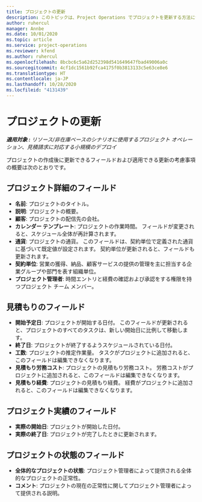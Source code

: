 ```yaml
---
title: プロジェクトの更新
description: このトピックは、Project Operations でプロジェクトを更新する方法について説明します。
author: ruhercul
manager: Annbe
ms.date: 10/01/2020
ms.topic: article
ms.service: project-operations
ms.reviewer: kfend
ms.author: ruhercul
ms.openlocfilehash: 8bcbc6c5a62d252398d541649647fbad49006a0c
ms.sourcegitcommit: 4cf1dc1561b92fca4175f0b3813133c5e63ce8e6
ms.translationtype: HT
ms.contentlocale: ja-JP
ms.lasthandoff: 10/28/2020
ms.locfileid: "4131439"
---
```

# <a name="update-a-project"></a>プロジェクトの更新

_**適用対象 :** リソース/非在庫ベースのシナリオに使用するプロジェクト オペレーション、見積請求に対応する小規模のデプロイ_

プロジェクトの作成後に更新できるフィールドおよび適用できる更新の考慮事項の概要は次のとおりです。

## <a name="project-detail-fields"></a>プロジェクト詳細のフィールド

- **名前**: プロジェクトのタイトル。
- **説明**: プロジェクトの概要。
- **顧客**: プロジェクトの配信先の会社。
- **カレンダー テンプレート**: プロジェクトの作業時間。 フィールドが変更されると、スケジュール全体が再計算されます。
- **通貨**: プロジェクトの通貨。 このフィールドは、契約単位で定義された通貨に基づいて既定値が設定されます。 契約単位が更新されると、フィールドも更新されます。
- **契約単位**: 営業の獲得、納品、顧客サービスの提供の管理を主に担当する企業グループや部門を表す組織単位。 
- **プロジェクト管理者**: 時間エントリと経費の確認および承認をする権限を持つプロジェクト チーム メンバー。

## <a name="estimate-fields"></a>見積もりのフィールド

- **開始予定日**: プロジェクトが開始する日付。 このフィールドが更新されると、プロジェクトのすべてのタスクは、新しい開始日に比例して移動します。
- **終了日**: プロジェクトが終了するようスケジュールされている日付。
- **工数**: プロジェクトの推定作業量。 タスクがプロジェクトに追加されると、このフィールドは編集できなくなります。
- **見積もり労務コスト**: プロジェクトの見積もり労務コスト。 労務コストがプロジェクトに追加されると、このフィールドは編集できなくなります。
- **見積もり経費**: プロジェクトの見積もり経費。 経費がプロジェクトに追加されると、このフィールドは編集できなくなります。

## <a name="project-actual-fields"></a>プロジェクト実績のフィールド
- **実際の開始日**: プロジェクトが開始した日付。
- **実際の終了日**: プロジェクトが完了したときに更新されます。

## <a name="project-status-fields"></a>プロジェクトの状態のフィールド

- **全体的なプロジェクトの状態**: プロジェクト管理者によって提供される全体的なプロジェクトの正常性。
- **コメント**: プロジェクトの現在の正常性に関してプロジェクト管理者によって提供される説明。

